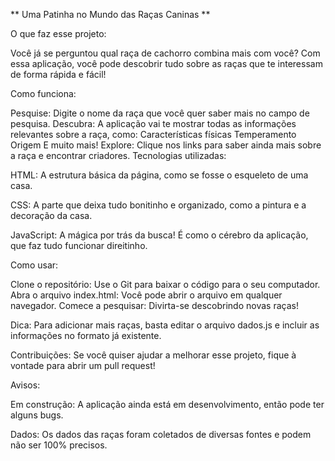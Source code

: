 ** Uma Patinha no Mundo das Raças Caninas **

O que faz esse projeto:

Você já se perguntou qual raça de cachorro combina mais com você? Com essa aplicação, você pode descobrir tudo sobre as raças que te interessam de forma rápida e fácil!

Como funciona:

Pesquise: Digite o nome da raça que você quer saber mais no campo de pesquisa.
Descubra: A aplicação vai te mostrar todas as informações relevantes sobre a raça, como:
Características físicas
Temperamento
Origem
E muito mais!
Explore: Clique nos links para saber ainda mais sobre a raça e encontrar criadores.
Tecnologias utilizadas:

HTML: A estrutura básica da página, como se fosse o esqueleto de uma casa.

CSS: A parte que deixa tudo bonitinho e organizado, como a pintura e a decoração da casa.

JavaScript: A mágica por trás da busca! É como o cérebro da aplicação, que faz tudo funcionar direitinho.


Como usar:

Clone o repositório: Use o Git para baixar o código para o seu computador. Abra o arquivo index.html: Você pode abrir o arquivo em qualquer navegador. Comece a pesquisar: Divirta-se descobrindo novas raças!

Dica: Para adicionar mais raças, basta editar o arquivo dados.js e incluir as informações no formato já existente.


Contribuições: Se você quiser ajudar a melhorar esse projeto, fique à vontade para abrir um pull request!

Avisos:

Em construção: A aplicação ainda está em desenvolvimento, então pode ter alguns bugs.

Dados: Os dados das raças foram coletados de diversas fontes e podem não ser 100% precisos.
